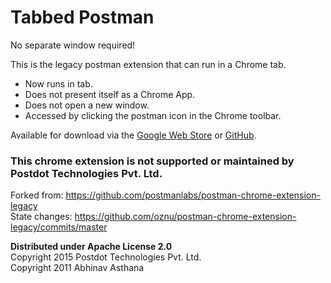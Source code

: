 # Tabbed Postman

No separate window required!

This is the legacy postman extension that can run in a Chrome tab.

* Now runs in tab.
* Does not present itself as a Chrome App.
* Does not open a new window.
* Accessed by clicking the postman icon in the Chrome toolbar.

Available for download via the [Google Web Store](https://chrome.google.com/webstore/detail/tabbed-postman-rest-clien/coohjcphdfgbiolnekdpbcijmhambjff) or [GitHub](https://github.com/oznu/postman-chrome-extension-legacy/releases/latest).

### This chrome extension is not supported or maintained by Postdot Technologies Pvt. Ltd.

Forked from: https://github.com/postmanlabs/postman-chrome-extension-legacy</br>
State changes: https://github.com/oznu/postman-chrome-extension-legacy/commits/master

**Distributed under Apache License 2.0**</br>
Copyright 2015 Postdot Technologies Pvt. Ltd.</br>
Copyright 2011 Abhinav Asthana
